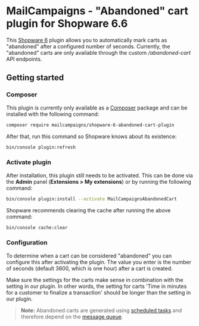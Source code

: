 # MailCampaigns - "Abandoned" cart plugin for Shopware 6.6
This [Shopware 6](https://www.shopware.com/en/products/shopware-6/) plugin allows you to automatically mark carts as
"abandoned" after a configured number of seconds. Currently, the "abandoned" carts are only available through the
custom */abandoned-cart* API endpoints.

## Getting started

### Composer
This plugin is currently only available as a [Composer](https://getcomposer.org/) package
and can be installed with the following command:

```bash
composer require mailcampaigns/shopware-6-abandoned-cart-plugin
```

After that, run this command so Shopware knows about its existence:

```bash
bin/console plugin:refresh
```

### Activate plugin
After installation, this plugin still needs to be activated. This can be done via the **Admin** panel
(**Extensions > My extensions**) or by running the following command:

```bash
bin/console plugin:install --activate MailCampaignsAbandonedCart
```

Shopware recommends clearing the cache after running the above command:
```bash
bin/console cache:clear
```

### Configuration
To determine when a cart can be considered "abandoned" you can configure this after activating the plugin.
The value you enter is the number of seconds (default 3600, which is one hour) after a cart is created.

Make sure the settings for the carts make sense in combination with the setting in our plugin. In other words, the setting
for carts 'Time in minutes for a customer to finalize a transaction' should be longer than the setting in our plugin.

> **Note:** Abandoned carts are generated using [scheduled tasks] and therefore depend on the [message queue].

[scheduled tasks]: https://developer.shopware.com/docs/guides/plugins/plugins/plugin-fundamentals/add-scheduled-task#executing-the-scheduled-task
[message queue]: https://developer.shopware.com/docs/guides/hosting/infrastructure/message-queue
